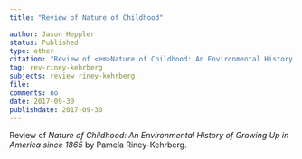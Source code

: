 ```yaml
---
title: "Review of Nature of Childhood"

author: Jason Heppler
status: Published
type: other
citation: "Review of <em>Nature of Childhood: An Environmental History of Growing Up in America since 1865</em> by Pamela Riney-Kehrberg in the <em>Middle West Review</em>."
tag: rev-riney-kehrberg
subjects: review riney-kehrberg
file:
comments: no
date: 2017-09-30
publishdate: 2017-09-30
---
```


Review of <em>Nature of Childhood: An Environmental History of Growing Up in America since 1865</em> by Pamela Riney-Kehrberg.

